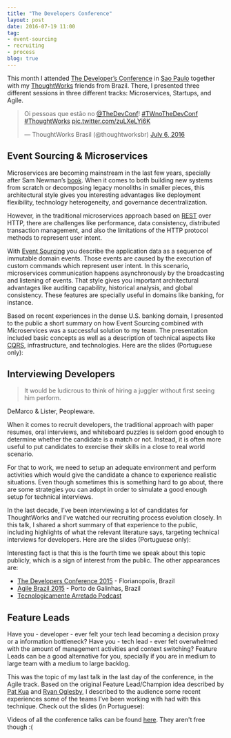 ```yaml
---
title: "The Developers Conference"
layout: post
date: 2016-07-19 11:00
tag:
- event-sourcing
- recruiting
- process
blog: true
---
```


This month I attended [The Developer’s Conference](http://www.thedevelopersconference.com.br/) in [Sao Paulo](http://bit.ly/2a8YlDS) together with my [ThoughtWorks](https://www.thoughtworks.com/) friends from Brazil. There, I presented three different sessions in three different tracks: Microservices, Startups, and Agile.

<blockquote class="twitter-tweet" data-lang="en"><p lang="pt" dir="ltr">Oi pessoas que estão no <a href="https://twitter.com/TheDevConf">@TheDevConf</a>! <a href="https://twitter.com/hashtag/TWnoTheDevConf?src=hash">#TWnoTheDevConf</a> <a href="https://twitter.com/hashtag/ThoughtWorks?src=hash">#ThoughtWorks</a> <a href="https://t.co/zuLXeLYi6K">pic.twitter.com/zuLXeLYi6K</a></p>&mdash; ThoughtWorks Brasil (@thoughtworksbr) <a href="https://twitter.com/thoughtworksbr/status/750695306518421504">July 6, 2016</a></blockquote>
<script async src="//platform.twitter.com/widgets.js" charset="utf-8"></script>

## Event Sourcing & Microservices

Microservices are becoming mainstream in the last few years, specially after Sam Newman’s [book](http://amazon.com/dp/1491950358). When it comes to both building new systems from scratch or decomposing legacy monoliths in smaller pieces, this architectural style gives you interesting advantages like deployment flexibility, technology heterogeneity, and governance decentralization.

However, in the traditional microservices approach based on [REST](http://www.ics.uci.edu/~fielding/pubs/dissertation/top.htm) over HTTP, there are challenges like performance, data consistency, distributed transaction management, and also the limitations of the HTTP protocol methods to represent user intent.

With [Event Sourcing](http://martinfowler.com/eaaDev/EventNarrative.html) you describe the application data as a sequence of immutable domain events. Those events are caused by the execution of custom commands which represent user intent. In this scenario, microservices communication happens asynchronously by the broadcasting and listening of events. That style gives you important architectural advantages like auditing capability, historical analysis, and global consistency. These features are specially useful in domains like banking, for instance.

Based on recent experiences in the dense U.S. banking domain, I presented to the public a short summary on how Event Sourcing combined with Microservices was a successful solution to my team. The presentation included basic concepts as well as a description of technical aspects like [CQRS](http://martinfowler.com/bliki/CQRS.html), infrastructure, and technologies. Here are the slides (Portuguese only):

<script async class="speakerdeck-embed" data-id="eeb10b29aec4445b80be48b534ca5ab8" data-ratio="1.33333333333333" src="//speakerdeck.com/assets/embed.js"></script>

## Interviewing Developers

> It would be ludicrous to think of hiring a juggler without first seeing him perform.

DeMarco & Lister, Peopleware.

When it comes to recruit developers, the traditional approach with paper resumes, oral interviews, and whiteboard puzzles is seldom good enough to determine whether the candidate is a match or not. Instead, it is often more useful to put candidates to exercise their skills in a close to real world scenario.

For that to work, we need to setup an adequate environment and perform activities which would give the candidate a chance to experience realistic situations. Even though sometimes this is something hard to go about, there are some strategies you can adopt in order to simulate a good enough setup for technical interviews.

In the last decade, I’ve been interviewing a lot of candidates for ThoughtWorks and I’ve watched our recruiting process evolution closely. In this talk, I shared a short summary of that experience to the public, including highlights of what the relevant literature says, targeting technical interviews for developers. Here are the slides (Portuguese only):

<script async class="speakerdeck-embed" data-id="a700654045904e3fa10dce6270fb5f63" data-ratio="1.33333333333333" src="//speakerdeck.com/assets/embed.js"></script>

Interesting fact is that this is the fourth time we speak about this topic publicly, which is a sign of interest from the public. The other appearances are:

- [The Developers Conference 2015](http://www.thedevelopersconference.com.br/tdc/2015/florianopolis/trilha-startups) - Florianopolis, Brazil
- [Agile Brazil 2015](http://www.agilebrazil.com/2015/en/schedule.html) - Porto de Galinhas, Brazil
- [Tecnologicamente Arretado Podcast](http://bit.ly/1EaIyQT)

## Feature Leads

Have you - developer - ever felt your tech lead becoming a decision proxy or a information bottleneck? Have you - tech lead - ever felt overwhelmed with the amount of management activities and context switching? Feature Leads can be a good alternative for you, specially if you are in medium to large team with a medium to large backlog.

This was the topic of my last talk in the last day of the conference, in the Agile track. Based on the original Feature Lead/Champion idea described by [Pat Kua](http://bit.ly/25DYN2a) and [Ryan Oglesby](http://bit.ly/1r7dNWX), I described to the audience some recent experiences some of the teams I’ve been working with had with this technique. Check out the slides (in Portuguese):

<script async class="speakerdeck-embed" data-id="be2477d2872243fdb9b54e5a6d7b5208" data-ratio="1.33333333333333" src="//speakerdeck.com/assets/embed.js"></script>

Videos of all the conference talks can be found [here](https://www.eventials.com/Globalcode/events/). They aren't free though :(
